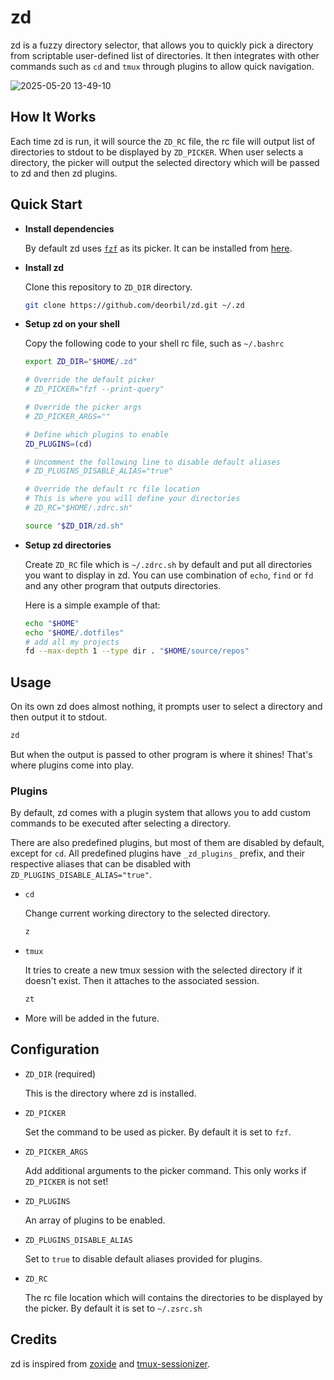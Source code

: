<!-- markdownlint-disable MD013 -->

# zd

zd is a fuzzy directory selector, that allows you to quickly pick a directory from scriptable user-defined list of directories. It then integrates with other commands such as `cd` and `tmux` through plugins to allow quick navigation.

![2025-05-20 13-49-10](https://github.com/user-attachments/assets/348673b4-ac29-4fc9-8d46-b223f205c4f8)

## How It Works

Each time zd is run, it will source the `ZD_RC` file, the rc file will output list of directories to stdout to be displayed by `ZD_PICKER`. When user selects a directory, the picker will output the selected directory which will be passed to zd and then zd plugins.

## Quick Start

- **Install dependencies**

  By default zd uses [`fzf`][fzf] as its picker. It can be installed from [here][fzf-install].

- **Install zd**

  Clone this repository to `ZD_DIR` directory.

  ```bash
  git clone https://github.com/deorbil/zd.git ~/.zd
  ```

- **Setup zd on your shell**

  Copy the following code to your shell rc file, such as `~/.bashrc`

  ```bash
  export ZD_DIR="$HOME/.zd"

  # Override the default picker
  # ZD_PICKER="fzf --print-query"

  # Override the picker args
  # ZD_PICKER_ARGS=""

  # Define which plugins to enable
  ZD_PLUGINS=(cd)

  # Uncomment the following line to disable default aliases
  # ZD_PLUGINS_DISABLE_ALIAS="true"

  # Override the default rc file location
  # This is where you will define your directories
  # ZD_RC="$HOME/.zdrc.sh"

  source "$ZD_DIR/zd.sh"
  ```

- **Setup zd directories**

  Create `ZD_RC` file which is `~/.zdrc.sh` by default and put all directories you want to display in zd. You can use combination of `echo`, `find` or `fd` and any other program that outputs directories.

  Here is a simple example of that:

  ```bash
  echo "$HOME"
  echo "$HOME/.dotfiles"
  # add all my projects
  fd --max-depth 1 --type dir . "$HOME/source/repos"
  ```

## Usage

On its own zd does almost nothing, it prompts user to select a directory and then output it to stdout.

```bash
zd
```

But when the output is passed to other program is where it shines! That's where plugins come into play.

### Plugins

By default, zd comes with a plugin system that allows you to add custom commands to be executed after selecting a directory.

There are also predefined plugins, but most of them are disabled by default, except for `cd`. All predefined plugins have `_zd_plugins_` prefix, and their respective aliases that can be disabled with `ZD_PLUGINS_DISABLE_ALIAS="true"`.

- `cd`

  Change current working directory to the selected directory.

  ```bash
  z
  ```

- `tmux`

  It tries to create a new tmux session with the selected directory if it doesn't exist. Then it attaches to the associated session.

  ```bash
  zt
  ```

- More will be added in the future.

## Configuration

- `ZD_DIR` (required)

  This is the directory where zd is installed.

- `ZD_PICKER`

  Set the command to be used as picker. By default it is set to `fzf`.

- `ZD_PICKER_ARGS`

  Add additional arguments to the picker command. This only works if `ZD_PICKER` is not set!

- `ZD_PLUGINS`

  An array of plugins to be enabled.

- `ZD_PLUGINS_DISABLE_ALIAS`

  Set to `true` to disable default aliases provided for plugins.

- `ZD_RC`

  The rc file location which will contains the directories to be displayed by the picker. By default it is set to `~/.zsrc.sh`

## Credits

zd is inspired from [zoxide] and [tmux-sessionizer].

[fzf]: https://github.com/junegunn/fzf
[fzf-install]: https://github.com/junegunn/fzf#installation
[tmux-sessionizer]: https://github.com/ThePrimeagen/.dotfiles/blob/master/bin/.local/scripts/tmux-sessionizer
[zoxide]: https://github.com/ajeetdsouza/zoxide
